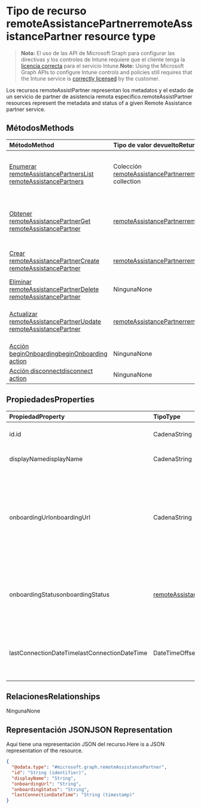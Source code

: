 # <a name="remoteassistancepartner-resource-type"></a><span data-ttu-id="bf744-101">Tipo de recurso remoteAssistancePartner</span><span class="sxs-lookup"><span data-stu-id="bf744-101">remoteAssistancePartner resource type</span></span>

> <span data-ttu-id="bf744-102">**Nota:** El uso de las API de Microsoft Graph para configurar las directivas y los controles de Intune requiere que el cliente tenga la [licencia correcta](https://go.microsoft.com/fwlink/?linkid=839381) para el servicio Intune.</span><span class="sxs-lookup"><span data-stu-id="bf744-102">**Note:** Using the Microsoft Graph APIs to configure Intune controls and policies still requires that the Intune service is [correctly licensed](https://go.microsoft.com/fwlink/?linkid=839381) by the customer.</span></span>

<span data-ttu-id="bf744-103">Los recursos remoteAssistPartner representan los metadatos y el estado de un servicio de partner de asistencia remota específico.</span><span class="sxs-lookup"><span data-stu-id="bf744-103">remoteAssistPartner resources represent the metadata and status of a given Remote Assistance partner service.</span></span>
## <a name="methods"></a><span data-ttu-id="bf744-104">Métodos</span><span class="sxs-lookup"><span data-stu-id="bf744-104">Methods</span></span>
|<span data-ttu-id="bf744-105">Método</span><span class="sxs-lookup"><span data-stu-id="bf744-105">Method</span></span>|<span data-ttu-id="bf744-106">Tipo de valor devuelto</span><span class="sxs-lookup"><span data-stu-id="bf744-106">Return Type</span></span>|<span data-ttu-id="bf744-107">Descripción</span><span class="sxs-lookup"><span data-stu-id="bf744-107">Description</span></span>|
|:---|:---|:---|
|[<span data-ttu-id="bf744-108">Enumerar remoteAssistancePartners</span><span class="sxs-lookup"><span data-stu-id="bf744-108">List remoteAssistancePartners</span></span>](../api/intune_remoteassistance_remoteassistancepartner_list.md)|<span data-ttu-id="bf744-109">Colección [remoteAssistancePartner](../resources/intune_remoteassistance_remoteassistancepartner.md)</span><span class="sxs-lookup"><span data-stu-id="bf744-109">[remoteAssistancePartner](../resources/intune_remoteassistance_remoteassistancepartner.md) collection</span></span>|<span data-ttu-id="bf744-110">Enumere las propiedades y las relaciones de los objetos [remoteAssistancePartner](../resources/intune_remoteassistance_remoteassistancepartner.md).</span><span class="sxs-lookup"><span data-stu-id="bf744-110">List properties and relationships of the [remoteAssistancePartner](../resources/intune_remoteassistance_remoteassistancepartner.md) objects.</span></span>|
|[<span data-ttu-id="bf744-111">Obtener remoteAssistancePartner</span><span class="sxs-lookup"><span data-stu-id="bf744-111">Get remoteAssistancePartner</span></span>](../api/intune_remoteassistance_remoteassistancepartner_get.md)|[<span data-ttu-id="bf744-112">remoteAssistancePartner</span><span class="sxs-lookup"><span data-stu-id="bf744-112">remoteAssistancePartner</span></span>](../resources/intune_remoteassistance_remoteassistancepartner.md)|<span data-ttu-id="bf744-113">Lea las propiedades y las relaciones del objeto [remoteAssistancePartner](../resources/intune_remoteassistance_remoteassistancepartner.md).</span><span class="sxs-lookup"><span data-stu-id="bf744-113">Read properties and relationships of the [remoteAssistancePartner](../resources/intune_remoteassistance_remoteassistancepartner.md) object.</span></span>|
|[<span data-ttu-id="bf744-114">Crear remoteAssistancePartner</span><span class="sxs-lookup"><span data-stu-id="bf744-114">Create remoteAssistancePartner</span></span>](../api/intune_remoteassistance_remoteassistancepartner_create.md)|[<span data-ttu-id="bf744-115">remoteAssistancePartner</span><span class="sxs-lookup"><span data-stu-id="bf744-115">remoteAssistancePartner</span></span>](../resources/intune_remoteassistance_remoteassistancepartner.md)|<span data-ttu-id="bf744-116">Cree un objeto [remoteAssistancePartner](../resources/intune_remoteassistance_remoteassistancepartner.md).</span><span class="sxs-lookup"><span data-stu-id="bf744-116">Create a new [remoteAssistancePartner](../resources/intune_remoteassistance_remoteassistancepartner.md) object.</span></span>|
|[<span data-ttu-id="bf744-117">Eliminar remoteAssistancePartner</span><span class="sxs-lookup"><span data-stu-id="bf744-117">Delete remoteAssistancePartner</span></span>](../api/intune_remoteassistance_remoteassistancepartner_delete.md)|<span data-ttu-id="bf744-118">Ninguna</span><span class="sxs-lookup"><span data-stu-id="bf744-118">None</span></span>|<span data-ttu-id="bf744-119">Elimina un [remoteAssistancePartner](../resources/intune_remoteassistance_remoteassistancepartner.md).</span><span class="sxs-lookup"><span data-stu-id="bf744-119">Deletes a [remoteAssistancePartner](../resources/intune_remoteassistance_remoteassistancepartner.md).</span></span>|
|[<span data-ttu-id="bf744-120">Actualizar remoteAssistancePartner</span><span class="sxs-lookup"><span data-stu-id="bf744-120">Update remoteAssistancePartner</span></span>](../api/intune_remoteassistance_remoteassistancepartner_update.md)|[<span data-ttu-id="bf744-121">remoteAssistancePartner</span><span class="sxs-lookup"><span data-stu-id="bf744-121">remoteAssistancePartner</span></span>](../resources/intune_remoteassistance_remoteassistancepartner.md)|<span data-ttu-id="bf744-122">Actualice las propiedades de un objeto [remoteAssistancePartner](../resources/intune_remoteassistance_remoteassistancepartner.md).</span><span class="sxs-lookup"><span data-stu-id="bf744-122">Update the properties of a [remoteAssistancePartner](../resources/intune_remoteassistance_remoteassistancepartner.md) object.</span></span>|
|[<span data-ttu-id="bf744-123">Acción beginOnboarding</span><span class="sxs-lookup"><span data-stu-id="bf744-123">beginOnboarding action</span></span>](../api/intune_remoteassistance_remoteassistancepartner_beginonboarding.md)|<span data-ttu-id="bf744-124">Ninguna</span><span class="sxs-lookup"><span data-stu-id="bf744-124">None</span></span>|<span data-ttu-id="bf744-125">Todavía no documentado</span><span class="sxs-lookup"><span data-stu-id="bf744-125">Not yet documented</span></span>|
|[<span data-ttu-id="bf744-126">Acción disconnect</span><span class="sxs-lookup"><span data-stu-id="bf744-126">disconnect action</span></span>](../api/intune_remoteassistance_remoteassistancepartner_disconnect.md)|<span data-ttu-id="bf744-127">Ninguna</span><span class="sxs-lookup"><span data-stu-id="bf744-127">None</span></span>|<span data-ttu-id="bf744-128">Todavía no documentado</span><span class="sxs-lookup"><span data-stu-id="bf744-128">Not yet documented</span></span>|

## <a name="properties"></a><span data-ttu-id="bf744-129">Propiedades</span><span class="sxs-lookup"><span data-stu-id="bf744-129">Properties</span></span>
|<span data-ttu-id="bf744-130">Propiedad</span><span class="sxs-lookup"><span data-stu-id="bf744-130">Property</span></span>|<span data-ttu-id="bf744-131">Tipo</span><span class="sxs-lookup"><span data-stu-id="bf744-131">Type</span></span>|<span data-ttu-id="bf744-132">Descripción</span><span class="sxs-lookup"><span data-stu-id="bf744-132">Description</span></span>|
|:---|:---|:---|
|<span data-ttu-id="bf744-133">id.</span><span class="sxs-lookup"><span data-stu-id="bf744-133">id</span></span>|<span data-ttu-id="bf744-134">Cadena</span><span class="sxs-lookup"><span data-stu-id="bf744-134">String</span></span>|<span data-ttu-id="bf744-135">Identificador único del partner.</span><span class="sxs-lookup"><span data-stu-id="bf744-135">Unique identifier of the partner.</span></span>|
|<span data-ttu-id="bf744-136">displayName</span><span class="sxs-lookup"><span data-stu-id="bf744-136">displayName</span></span>|<span data-ttu-id="bf744-137">Cadena</span><span class="sxs-lookup"><span data-stu-id="bf744-137">String</span></span>|<span data-ttu-id="bf744-138">Nombre para mostrar del partner.</span><span class="sxs-lookup"><span data-stu-id="bf744-138">Display name of the partner.</span></span>|
|<span data-ttu-id="bf744-139">onboardingUrl</span><span class="sxs-lookup"><span data-stu-id="bf744-139">onboardingUrl</span></span>|<span data-ttu-id="bf744-140">Cadena</span><span class="sxs-lookup"><span data-stu-id="bf744-140">String</span></span>|<span data-ttu-id="bf744-141">Dirección URL del portal de integración del partner, donde un administrador puede configurar el servicio de Asistencia remota.</span><span class="sxs-lookup"><span data-stu-id="bf744-141">URL of the partner's onboarding portal, where an administrator can configure their Remote Assistance service.</span></span>|
|<span data-ttu-id="bf744-142">onboardingStatus</span><span class="sxs-lookup"><span data-stu-id="bf744-142">onboardingStatus</span></span>|[<span data-ttu-id="bf744-143">remoteAssistanceOnboardingStatus</span><span class="sxs-lookup"><span data-stu-id="bf744-143">remoteAssistanceOnboardingStatus</span></span>](../resources/intune_remoteassistance_remoteassistanceonboardingstatus.md)|<span data-ttu-id="bf744-p101">Por determinar. Los valores posibles son: `notOnboarded`, `onboarding` y `onboarded`.</span><span class="sxs-lookup"><span data-stu-id="bf744-p101">TBD Possible values are: `notOnboarded`, `onboarding`, `onboarded`.</span></span>|
|<span data-ttu-id="bf744-146">lastConnectionDateTime</span><span class="sxs-lookup"><span data-stu-id="bf744-146">lastConnectionDateTime</span></span>|<span data-ttu-id="bf744-147">DateTimeOffset</span><span class="sxs-lookup"><span data-stu-id="bf744-147">DateTimeOffset</span></span>|<span data-ttu-id="bf744-148">Marca de tiempo de la última solicitud enviada a Intune por el partner de TEM.</span><span class="sxs-lookup"><span data-stu-id="bf744-148">Timestamp of the last request sent to Intune by the TEM partner.</span></span>|

## <a name="relationships"></a><span data-ttu-id="bf744-149">Relaciones</span><span class="sxs-lookup"><span data-stu-id="bf744-149">Relationships</span></span>
<span data-ttu-id="bf744-150">Ninguna</span><span class="sxs-lookup"><span data-stu-id="bf744-150">None</span></span>
## <a name="json-representation"></a><span data-ttu-id="bf744-151">Representación JSON</span><span class="sxs-lookup"><span data-stu-id="bf744-151">JSON Representation</span></span>
<span data-ttu-id="bf744-152">Aquí tiene una representación JSON del recurso.</span><span class="sxs-lookup"><span data-stu-id="bf744-152">Here is a JSON representation of the resource.</span></span>
<!--{
  "blockType": "resource",
  "baseType": "microsoft.graph.entity",
  "keyProperty": "id",
  "@odata.type": "microsoft.graph.remoteAssistancePartner"
}-->
``` json
{
  "@odata.type": "#microsoft.graph.remoteAssistancePartner",
  "id": "String (identifier)",
  "displayName": "String",
  "onboardingUrl": "String",
  "onboardingStatus": "String",
  "lastConnectionDateTime": "String (timestamp)"
}
```








